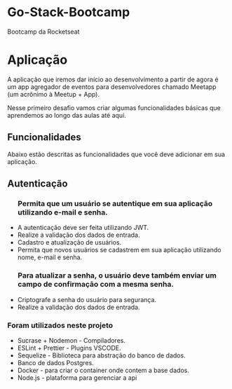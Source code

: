 # Go-Stack-Bootcamp
Bootcamp da Rocketseat

<h1>Aplicação</h1>

A aplicação que iremos dar início ao desenvolvimento a partir de agora é um app agregador de eventos para desenvolvedores chamado Meetapp (um acrônimo à Meetup + App).

Nesse primeiro desafio vamos criar algumas funcionalidades básicas que aprendemos ao longo das aulas até aqui.

<h2>Funcionalidades</h2>

Abaixo estão descritas as funcionalidades que você deve adicionar em sua aplicação.

<h2>Autenticação</h2>
<ul>
<h3>Permita que um usuário se autentique em sua aplicação utilizando e-mail e senha.</h3>

  <li>A autenticação deve ser feita utilizando JWT.</li>
  <li>Realize a validação dos dados de entrada.</li>
  <li>Cadastro e atualização de usuários.</li>
  <li>Permita que novos usuários se cadastrem em sua aplicação utilizando nome, e-mail e senha.</li>

<h3>Para atualizar a senha, o usuário deve também enviar um campo de confirmação com a mesma senha.</h3>

  <li>Criptografe a senha do usuário para segurança.</li>
  <li>Realize a validação dos dados de entrada.</li>

</ul>

<h3>Foram utilizados neste projeto</h3>
<ul>
  <li>Sucrase + Nodemon - Compiladores.</li>
  <li>ESLint + Prettier - Plugins VSCODE.</li>
  <li>Sequelize - Biblioteca para abstração do banco de dados.</li>
   <li>Banco de dados Postgres.</li>
   <li>Docker - para criar o container onde contem a base dados.</li>
  <li>Node.js - plataforma para gerenciar a api</li>
<ul>
